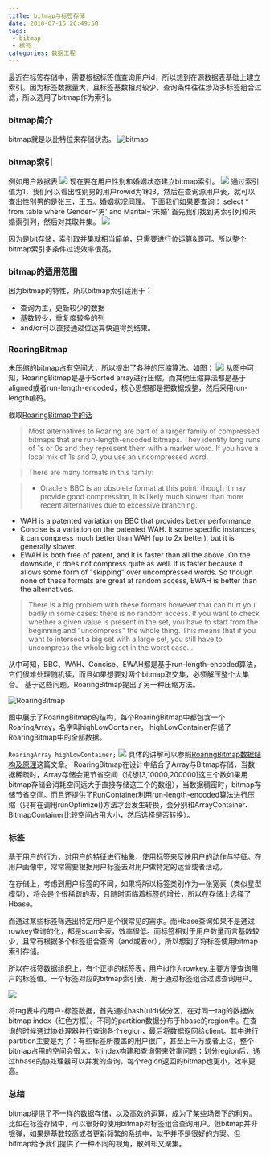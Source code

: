 ```yaml
---
title: bitmap与标签存储
date: 2018-07-15 20:49:58
tags:
 - bitmap
 - 标签
categories: 数据工程
---
```

最近在标签存储中，需要根据标签值查询用户id，所以想到在源数据表基础上建立索引。因为标签数据量大，且标签基数相对较少，查询条件往往涉及多标签组合过滤，所以选用了bitmap作为索引。
### bitmap简介
bitmap就是以比特位来存储状态。
![bitmap](https://hexo-1256892004.cos.ap-beijing.myqcloud.com/bitmap/bitmap.png)
### bitmap索引
例如用户数据表
![](https://hexo-1256892004.cos.ap-beijing.myqcloud.com/bitmap/user_table.png)
现在要在用户性别和婚姻状态建立bitmap索引。
![](https://hexo-1256892004.cos.ap-beijing.myqcloud.com/bitmap/user_index.png)
通过索引值为1，我们可以看出性别男的用户rowid为1和3，然后在查询源用户表，就可以查出性别男的是张三，王五。婚姻状况同理。
下面我们如果要查询：
select * from table where Gender='男' and Marital='未婚'
首先我们找到男索引列和未婚索引列，然后对其取并集。
![](https://hexo-1256892004.cos.ap-beijing.myqcloud.com/bitmap/intersection.png)
<!--more-->
因为是bit存储，索引取并集就相当简单，只需要进行位运算&即可。所以整个bitmap索引多条件过滤效率很高。
### bitmap的适用范围
因为bitmap的特性，所以bitmap索引适用于：
* 查询为主，更新较少的数据
* 基数较少，重复度较多的列
* and/or可以直接通过位运算快速得到结果。

### RoaringBitmap
未压缩的bitmap占有空间大，所以提出了各种的压缩算法。如图：
![](https://hexo-1256892004.cos.ap-beijing.myqcloud.com/bitmap/compress.png)
从图中可知，RoaringBitmap是基于Sorted array进行压缩。而其他压缩算法都是基于aligned或者run-length-encoded，核心思想都是把数据规整，然后采用run-length编码。

截取[RoaringBitmap中的话](https://github.com/RoaringBitmap/RoaringBitmap)
>Most alternatives to Roaring are part of a larger family of compressed bitmaps that are run-length-encoded bitmaps. They identify long runs of 1s or 0s and they represent them with a marker word. If you have a local mix of 1s and 0, you use an uncompressed word.

>There are many formats in this family:

>* Oracle's BBC is an obsolete format at this point: though it may provide good compression, it is likely much slower than more recent alternatives due to excessive branching.
* WAH is a patented variation on BBC that provides better performance.
* Concise is a variation on the patented WAH. It some specific instances, it can compress much better than WAH (up to 2x better), but it is generally slower.
* EWAH is both free of patent, and it is faster than all the above. On the downside, it does not compress quite as well. It is faster because it allows some form of "skipping" over uncompressed words. So though none of these formats are great at random access, EWAH is better than the alternatives.

>There is a big problem with these formats however that can hurt you badly in some cases: there is no random access. If you want to check whether a given value is present in the set, you have to start from the beginning and "uncompress" the whole thing. This means that if you want to intersect a big set with a large set, you still have to uncompress the whole big set in the worst case...

从中可知，BBC、WAH、Concise、EWAH都是基于run-length-encoded算法，它们很难处理随机读，而且如果想要对两个bitmap取交集，必须解压整个大集合。
基于这些问题，RoaringBitmap提出了另一种压缩方法。

![RoaringBitmap](https://hexo-1256892004.cos.ap-beijing.myqcloud.com/bitmap/roaringbitmap.png)

图中展示了RoaringBitmap的结构，每个RoaringBitmap中都包含一个RoaringArray，名字叫highLowContainer。 
highLowContainer存储了RoaringBitmap中的全部数据。

``
RoaringArray highLowContainer;
``
![](https://hexo-1256892004.cos.ap-beijing.myqcloud.com/bitmap/roaringArray.png)
具体的讲解可以参照[RoaringBitmap数据结构及原理](https://blog.csdn.net/yizishou/article/details/78342499)这篇文章。
RoaringBitmap在设计中结合了Array与Bitmap存储，当数据稀疏时，Array存储会更节省空间（试想[3,10000,200000]这三个数如果用bitmap存储会消耗空间远大于直接存储这三个的数组），当数据稠密时，bitmap存储节省空间。而且还提供了RunContainer利用run-length-encoded算法进行压缩（只有在调用runOptimize()方法才会发生转换，会分别和ArrayContainer、BitmapContainer比较空间占用大小，然后选择是否转换）。
### 标签
基于用户的行为，对用户的特征进行抽象，使用标签来反映用户的动作与特征。在用户画像中，常常需要根据用户标签去对用户做特定的运营或者活动。

在存储上，考虑到用户标签的不同，如果将所以标签类别作为一张宽表（类似星型模型），将会是个很稀疏的表，且随时面临着标签的增长，所以在存储上选择了Hbase。

而通过某些标签筛选出特定用户是个很常见的需求。而Hbase查询如果不是通过rowkey查询的化，都是scan全表，效率很低。而标签相对于用户数量而言基数较少，且常有根据多个标签组合查询（and或者or），所以想到了将标签使用bitmap索引存储。

所以在标签数据组织上，有个正排的标签表，用户id作为rowkey,主要方便查询用户的标签值。一个标签对应的bitmap索引表，用于通过标签组合过滤查询用户。

![](https://hexo-1256892004.cos.ap-beijing.myqcloud.com/bitmap/tag-bitmap.png)

将tag表中的用户-标签数据，首先通过hash(uid)做分区，在对同一tag的数据做bitmap index（红色方框）。不同的partition数据分布于hbase的region中。在查询的时候通过协处理器并行查询各个region，最后将数据返回给client。其中进行partition主要是为了：有些标签所覆盖的用户很广，甚至上千万或者上亿，整个bitmap占用的空间会很大，对index构建和查询带来效率问题；划分region后，通过hbase的协处理器可以并发的查询，每个region返回的bitmap也更小，效率更高。

### 总结
bitmap提供了不一样的数据存储，以及高效的运算，成为了某些场景下的利刃。比如在标签存储中，可以很好的使用bitmap对标签组合查询用户。但bitmap并非银弹，如果是基数较高或者更新频繁的系统中，似乎并不是很好的方案。但bitmap给予我们提供了一种不同的视角，散列却又聚集。
